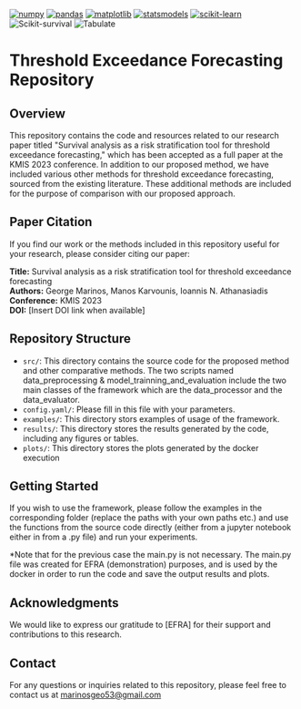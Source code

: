 [![numpy](https://img.shields.io/badge/numpy-013243?logo=numpy)](https://numpy.org/)
[![pandas](https://img.shields.io/badge/pandas-150458?logo=pandas)](https://pandas.pydata.org/)
[![matplotlib](https://img.shields.io/badge/matplotlib-11557c?logo=matplotlib)](https://matplotlib.org/)
[![statsmodels](https://img.shields.io/badge/statsmodels-14151F?logo=statsmodels)](https://www.statsmodels.org/)
[![scikit-learn](https://img.shields.io/badge/scikit--learn-F7931E?logo=scikit-learn)](https://scikit-learn.org/)
![Scikit-survival](https://img.shields.io/badge/https%3A%2F%2Fgithub.com%2Fsebp%2Fscikit-survival%2Ftree%2Fmaster?style=plastic&logo=scikit-survival&logoColor=navy%20blue&label=Scikit-survival)
![Tabulate](https://img.shields.io/badge/https%3A%2F%2Fgithub.com%2Fgregbanks%2Fpython-tabulate?style=plastic&logo=Tabulate&logoColor=navy%20blue&label=Tabulate&color=blue)




# Threshold Exceedance Forecasting Repository

## Overview
This repository contains the code and resources related to our research paper titled "Survival analysis as a risk stratification tool for threshold exceedance forecasting," which has been accepted as a full paper at the KMIS 2023 conference. In addition to our proposed method, we have included various other methods for threshold exceedance forecasting, sourced from the existing literature. These additional methods are included for the purpose of comparison with our proposed approach.

## Paper Citation
If you find our work or the methods included in this repository useful for your research, please consider citing our paper:

**Title:** Survival analysis as a risk stratification tool for threshold exceedance forecasting  
**Authors:** George Marinos, Manos Karvounis, Ioannis N. Athanasiadis  
**Conference:** KMIS 2023  
**DOI:** [Insert DOI link when available]

## Repository Structure
- `src/`: This directory contains the source code for the proposed method and other comparative methods. The two scripts named data_preprocessing & model_trainning_and_evaluation include the two main classes of the framework which are the data_processor and the data_evaluator. 
- `config.yaml/`: Please fill in this file with your parameters.
- `examples/`: This directory stors examples of usage of the framework.
- `results/`: This directory stores the results generated by the code, including any figures or tables.
- `plots/`: This directory stores the plots generated by the docker execution

## Getting Started
If you wish to use the framework, please follow the examples in the corresponding folder (replace the paths with your own paths etc.) and use the functions from the source code directly (either from a jupyter notebook either in from a .py file) and run your experiments. 

*Note that for the previous case the main.py is not necessary. The main.py file was created for EFRA (demonstration) purposes, and is used by the docker in order to run the code and save the output results and plots. 

## Acknowledgments
We would like to express our gratitude to [EFRA] for their support and contributions to this research.

## Contact
For any questions or inquiries related to this repository, please feel free to contact us at marinosgeo53@gmail.com
